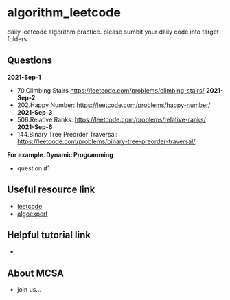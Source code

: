 # algorithm_leetcode
daily leetcode algorithm practice. please sumbit your daily code into target folders

## Questions
**2021-Sep-1**
 - 70.Climbing Stairs  https://leetcode.com/problems/climbing-stairs/
**2021-Sep-2**
 - 202.Happy Number:  https://leetcode.com/problems/happy-number/
**2021-Sep-3**
 - 506.Relative Ranks:  https://leetcode.com/problems/relative-ranks/
**2021-Sep-6**
 - 144.Binary Tree Preorder Traversal: https://leetcode.com/problems/binary-tree-preorder-traversal/

**For example. Dynamic Programming**
 - question #1

## Useful resource link 
 - [leetcode](https://leetcode.com/problemset/all/?page=1)
 - [algoexpert](https://www.algoexpert.io/questions)

## Helpful tutorial link 
 - 


## About MCSA 
 - join us...



